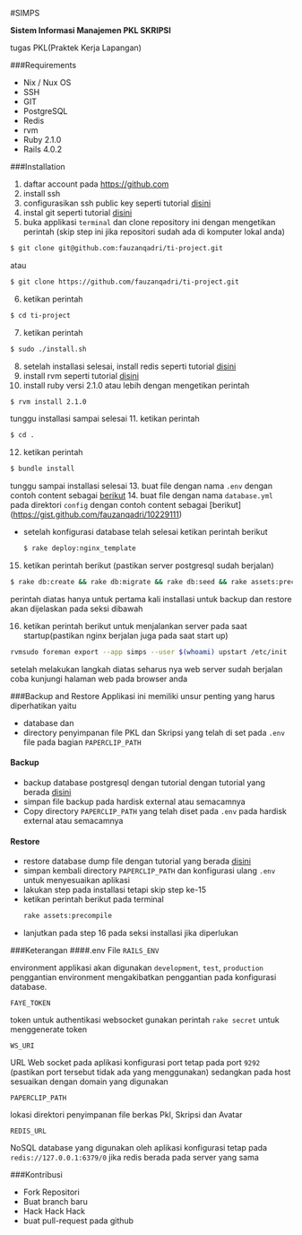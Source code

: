 #SIMPS

**Sistem Informasi Manajemen PKL SKRIPSI**

tugas PKL(Praktek Kerja Lapangan)

###Requirements

- Nix / Nux OS
- SSH
- GIT
- PostgreSQL
- Redis
- rvm
- Ruby 2.1.0
- Rails 4.0.2

###Installation

1. daftar account pada https://github.com
2. install ssh
3. configurasikan ssh public key seperti tutorial [disini](https://help.github.com/articles/generating-ssh-keys)
4. instal git seperti tutorial [disini](http://git-scm.com/book/en/Getting-Started-Installing-Git)
5. buka applikasi `terminal` dan clone repository ini dengan mengetikan perintah
  (skip step ini jika repositori sudah ada di komputer lokal anda)

  ```sh
  $ git clone git@github.com:fauzanqadri/ti-project.git
  ```
  atau

  ```sh
  $ git clone https://github.com/fauzanqadri/ti-project.git
  ```
6. ketikan perintah

  ```sh
  $ cd ti-project
  ```
7. ketikan perintah

  ```sh
  $ sudo ./install.sh
  ```
8. setelah installasi selesai, install redis seperti tutorial [disini](http://redis.io/topics/quickstart)
9. install rvm seperti tutorial [disini](https://rvm.io/)
10. install ruby versi 2.1.0 atau lebih dengan mengetikan perintah

  ```sh
  $ rvm install 2.1.0
  ```
  tunggu installasi sampai selesai
11. ketikan perintah

  ```sh
  $ cd .
  ```
12. ketikan perintah

  ```sh
  $ bundle install
  ```
  tunggu sampai installasi selesai
13. buat file dengan nama `.env` dengan contoh content sebagai [berikut](https://gist.github.com/fauzanqadri/010cab3d86d3d356caf9)
14. buat file dengan nama `database.yml` pada direktori `config` dengan contoh content sebagai [berikut] (https://gist.github.com/fauzanqadri/10229111)
* setelah konfigurasi database telah selesai ketikan perintah berikut

  ```sh
  $ rake deploy:nginx_template
  ```
15. ketikan perintah berikut (pastikan server postgresql sudah berjalan)

  ```sh
  $ rake db:create && rake db:migrate && rake db:seed && rake assets:precompile
  ```
  perintah diatas hanya untuk pertama kali installasi untuk backup dan restore akan dijelaskan pada seksi dibawah

16. ketikan perintah berikut untuk menjalankan server pada saat startup(pastikan nginx berjalan juga pada saat start up)

  ```sh
  rvmsudo foreman export --app simps --user $(whoami) upstart /etc/init
  ```
  setelah melakukan langkah diatas seharus nya web server sudah berjalan coba kunjungi halaman web pada browser anda

###Backup and Restore
Applikasi ini memiliki unsur penting yang harus diperhatikan yaitu
- database dan
- directory penyimpanan file PKL dan Skripsi yang telah di set pada
  `.env` file pada bagian `PAPERCLIP_PATH`

#### Backup
- backup database postgresql dengan tutorial dengan tutorial yang berada [disini](http://www.postgresql.org/docs/9.1/static/backup-dump.html)
- simpan file backup pada hardisk external atau semacamnya
- Copy directory `PAPERCLIP_PATH` yang telah diset pada `.env` pada hardisk external atau
  semacamnya


#### Restore
- restore database dump file dengan tutorial yang berada [disini](http://www.postgresql.org/docs/9.1/static/backup-dump.html)
- simpan kembali directory `PAPERCLIP_PATH` dan konfigurasi ulang `.env` untuk menyesuaikan aplikasi
- lakukan step pada installasi tetapi skip step ke-15
- ketikan perintah berikut pada terminal
  ```sh
  rake assets:precompile
  ```
- lanjutkan pada step 16 pada seksi installasi jika diperlukan


###Keterangan
####.env File
`RAILS_ENV`

environment applikasi akan digunakan `development`, `test`, `production`
penggantian environment mengakibatkan penggantian pada konfigurasi
database.

`FAYE_TOKEN`

token untuk authentikasi websocket gunakan perintah `rake secret` untuk
menggenerate token

`WS_URI`

URL Web socket pada aplikasi konfigurasi port tetap pada port `9292`
(pastikan port tersebut tidak ada yang menggunakan) sedangkan pada host
sesuaikan dengan domain yang digunakan

`PAPERCLIP_PATH`

lokasi direktori penyimpanan file berkas Pkl, Skripsi dan Avatar

`REDIS_URL`

NoSQL database yang digunakan oleh aplikasi konfigurasi tetap pada
`redis://127.0.0.1:6379/0` jika redis berada pada server yang sama



###Kontribusi
* Fork Repositori
* Buat branch baru
* Hack Hack Hack
* buat pull-request pada github
